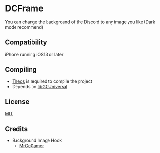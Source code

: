 # DCFrame
You can change the background of the Discord to any image you like (Dark mode recommend)

## Compatibility
iPhone running iOS13 or later

## Compiling
  - [Theos](https://theos.dev/) is required to compile the project
  - Depends on [libGCUniversal](https://github.com/MrGcGamer/LibGcUniversalDocumentation)

## License
[MIT](https://github.com/sugiuta/DCFrame/blob/main/LICENSE)

## Credits
  - Background Image Hook
    - [MrGcGamer](https://twitter.com/MrGcGamer)
